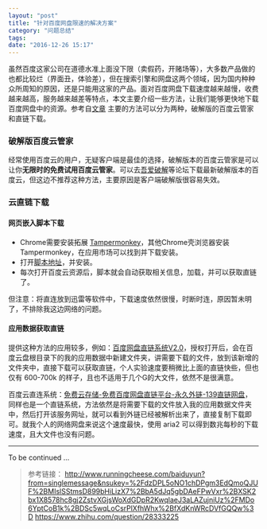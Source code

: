 ```yaml
---
layout: "post"
title: "针对百度网盘限速的解决方案"
category: "问题总结"
tags: 
date: "2016-12-26 15:17"
---
```


虽然百度这家公司在道德水准上面没下限（卖假药，开赌场等），大多数产品做的也都比较烂（界面丑，体验差），但在搜索引擎和网盘这两个领域，因为国内种种众所周知的原因，还是只能用这家的产品。面对百度网盘下载速度越来越慢，收费越来越高，服务越来越差等特点，本文主要介绍一些方法，让我们能够更快地下载百度网盘中的资源。参考自[文章](http://www.runningcheese.com/baiduyun?from=singlemessage&nsukey=%2FdzDPL5oNO1chDPgm3EdQmoQJUF%2BMIslSStmsD899bHiLizX7%2BbA5dJq5gbDAeFPwVxr%2BXSK2bx1X8578hc8gj2ZstvXGjsWoXdGDpR2KwqlaeJ3aLAZujniUz%2FMDo6YptCoB1k%2BDSc5wqLoCsrPlXfhWhx%2BfXdKnWRcDVfGQQw%3D) 主要的方法可以分为两种，破解版的百度云管家和直链下载。


<!-- more -->


### 破解版百度云管家

经常使用百度云的用户，无疑客户端是最佳的选择，破解版本的百度云管家是可以让你**无限时的免费试用百度云管家**。可以去[吾爱破解](http://www.52pojie.cn/)等论坛下载最新破解版本的百度云，但这边不推荐这种方法，主要原因是客户端破解版很容易失效。

### 云直链下载

#### 网页嵌入脚本下载

- Chrome需要安装拓展 [Tampermonkey](http://tampermonkey.net/)，其他Chrome壳浏览器安装 Tampermonkey，在应用市场可以找到并下载安装。
- 打开[脚本地址](https://greasyfork.org/zh-CN/scripts/23635-%E7%99%BE%E5%BA%A6%E7%BD%91%E7%9B%98%E7%9B%B4%E6%8E%A5%E4%B8%8B%E8%BD%BD%E5%8A%A9%E6%89%8B)，并安装。
- 每次打开百度云资源后，脚本就会自动获取相关信息，加载，并可以获取直链了。

但注意：将直连放到迅雷等软件中，下载速度依然很慢，时断时连，原因暂未明了，不排除我这边网络的问题。

#### 应用数据获取直链

提供这种方法的应用较多，例如：[百度网盘直链系统V2.0](http://bdbea3.duapp.com/baidu_pcs/index.php)，授权打开后，会在百度云盘根目录下的我的应用数据中新建文件夹，讲需要下载的文件，放到该新增的文件夹中，直接下载可以获取直链，个人实验速度要稍微比上面的直链快些，但也仅有 600-700k 的样子，且也不适用于几个G的大文件，依然不是很满意。

百度云直连系统：[免费云存储-免费百度网盘直链平台-永久外链-139直链网盘](http://www.139.sh/)，同样也是一个直链系统，方法依然是将需要下载的文件放入我的应用数据文件夹中，然后打开该服务网址，就可以看到外链已经被解析出来了，直接复制下载即可。就我个人的网络网盘来说这个速度最快，使用 aria2 可以得到数兆每秒的下载速度，且大文件也没有问题。

*** 

To be continued ...

> 参考链接：
> http://www.runningcheese.com/baiduyun?from=singlemessage&nsukey=%2FdzDPL5oNO1chDPgm3EdQmoQJUF%2BMIslSStmsD899bHiLizX7%2BbA5dJq5gbDAeFPwVxr%2BXSK2bx1X8578hc8gj2ZstvXGjsWoXdGDpR2KwqlaeJ3aLAZujniUz%2FMDo6YptCoB1k%2BDSc5wqLoCsrPlXfhWhx%2BfXdKnWRcDVfGQQw%3D
> https://www.zhihu.com/question/28333225
